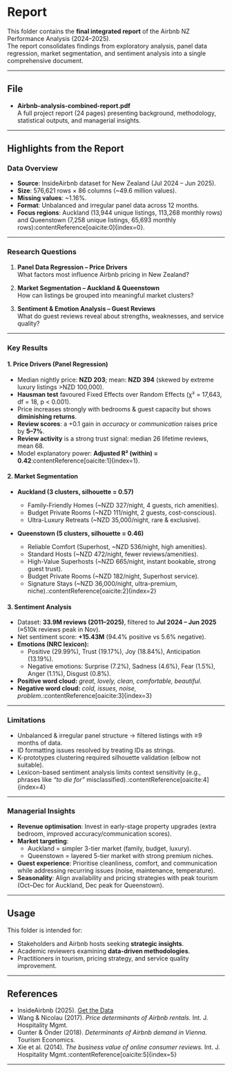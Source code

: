 # Report

This folder contains the **final integrated report** of the Airbnb NZ Performance Analysis (2024–2025).  
The report consolidates findings from exploratory analysis, panel data regression, market segmentation, and sentiment analysis into a single comprehensive document.

---

## File

- **Airbnb-analysis-combined-report.pdf**  
  A full project report (24 pages) presenting background, methodology, statistical outputs, and managerial insights.

---

## Highlights from the Report

### Data Overview
- **Source**: InsideAirbnb dataset for New Zealand (Jul 2024 – Jun 2025).  
- **Size**: 576,621 rows × 86 columns (~49.6 million values).  
- **Missing values**: ~1.16%.  
- **Format**: Unbalanced and irregular panel data across 12 months.  
- **Focus regions**: Auckland (13,944 unique listings, 113,268 monthly rows) and Queenstown (7,258 unique listings, 65,693 monthly rows):contentReference[oaicite:0]{index=0}.

---

### Research Questions
1. **Panel Data Regression – Price Drivers**  
   What factors most influence Airbnb pricing in New Zealand?

2. **Market Segmentation – Auckland & Queenstown**  
   How can listings be grouped into meaningful market clusters?

3. **Sentiment & Emotion Analysis – Guest Reviews**  
   What do guest reviews reveal about strengths, weaknesses, and service quality?

---

### Key Results

#### 1. Price Drivers (Panel Regression)
- Median nightly price: **NZD 203**; mean: **NZD 394** (skewed by extreme luxury listings >NZD 100,000).  
- **Hausman test** favoured Fixed Effects over Random Effects (χ² = 17,643, df = 18, p < 0.001).  
- Price increases strongly with bedrooms & guest capacity but shows **diminishing returns**.  
- **Review scores**: a +0.1 gain in *accuracy* or *communication* raises price by **5–7%**.  
- **Review activity** is a strong trust signal: median 26 lifetime reviews, mean 68.  
- Model explanatory power: **Adjusted R² (within) = 0.42**:contentReference[oaicite:1]{index=1}.

#### 2. Market Segmentation
- **Auckland (3 clusters, silhouette = 0.57)**  
  - Family-Friendly Homes (~NZD 327/night, 4 guests, rich amenities).  
  - Budget Private Rooms (~NZD 111/night, 2 guests, cost-conscious).  
  - Ultra-Luxury Retreats (~NZD 35,000/night, rare & exclusive).

- **Queenstown (5 clusters, silhouette = 0.46)**  
  - Reliable Comfort (Superhost, ~NZD 536/night, high amenities).  
  - Standard Hosts (~NZD 472/night, fewer reviews/amenities).  
  - High-Value Superhosts (~NZD 665/night, instant bookable, strong guest trust).  
  - Budget Private Rooms (~NZD 182/night, Superhost service).  
  - Signature Stays (~NZD 36,000/night, ultra-premium, niche).:contentReference[oaicite:2]{index=2}

#### 3. Sentiment Analysis
- Dataset: **33.9M reviews (2011–2025)**, filtered to **Jul 2024 – Jun 2025** (≈510k reviews peak in Nov).  
- Net sentiment score: **+15.43M** (94.4% positive vs 5.6% negative).  
- **Emotions (NRC lexicon):**  
  - Positive (29.99%), Trust (19.17%), Joy (18.84%), Anticipation (13.19%).  
  - Negative emotions: Surprise (7.2%), Sadness (4.6%), Fear (1.5%), Anger (1.1%), Disgust (0.8%).  
- **Positive word cloud:** *great, lovely, clean, comfortable, beautiful*.  
- **Negative word cloud:** *cold, issues, noise, problem*.:contentReference[oaicite:3]{index=3}

---

### Limitations
- Unbalanced & irregular panel structure → filtered listings with ≥9 months of data.  
- ID formatting issues resolved by treating IDs as strings.  
- K-prototypes clustering required silhouette validation (elbow not suitable).  
- Lexicon-based sentiment analysis limits context sensitivity (e.g., phrases like *“to die for”* misclassified).:contentReference[oaicite:4]{index=4}

---

### Managerial Insights
- **Revenue optimisation**: Invest in early-stage property upgrades (extra bedroom, improved accuracy/communication scores).  
- **Market targeting**:  
  - Auckland = simpler 3-tier market (family, budget, luxury).  
  - Queenstown = layered 5-tier market with strong premium niches.  
- **Guest experience**: Prioritise cleanliness, comfort, and communication while addressing recurring issues (noise, maintenance, temperature).  
- **Seasonality**: Align availability and pricing strategies with peak tourism (Oct–Dec for Auckland, Dec peak for Queenstown).  

---

## Usage

This folder is intended for:
- Stakeholders and Airbnb hosts seeking **strategic insights**.  
- Academic reviewers examining **data-driven methodologies**.  
- Practitioners in tourism, pricing strategy, and service quality improvement.

---

## References
- InsideAirbnb (2025). [Get the Data](https://insideairbnb.com/get-the-data/)  
- Wang & Nicolau (2017). *Price determinants of Airbnb rentals.* Int. J. Hospitality Mgmt.  
- Gunter & Önder (2018). *Determinants of Airbnb demand in Vienna.* Tourism Economics.  
- Xie et al. (2014). *The business value of online consumer reviews.* Int. J. Hospitality Mgmt.:contentReference[oaicite:5]{index=5}

---



